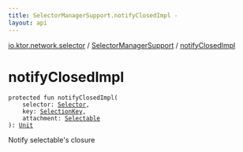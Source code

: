 ```yaml
---
title: SelectorManagerSupport.notifyClosedImpl - 
layout: api
---
```


<div class='api-docs-breadcrumbs'><a href="../index.html">io.ktor.network.selector</a> / <a href="index.html">SelectorManagerSupport</a> / <a href="./notify-closed-impl.html">notifyClosedImpl</a></div>

# notifyClosedImpl

<div class="signature"><code><span class="keyword">protected</span> <span class="keyword">fun </span><span class="identifier">notifyClosedImpl</span><span class="symbol">(</span><br/>&nbsp;&nbsp;&nbsp;&nbsp;<span class="parameterName" id="io.ktor.network.selector.SelectorManagerSupport$notifyClosedImpl(java.nio.channels.Selector, java.nio.channels.SelectionKey, io.ktor.network.selector.Selectable)/selector">selector</span><span class="symbol">:</span>&nbsp;<a href="http://docs.oracle.com/javase/6/docs/api/java/nio/channels/Selector.html"><span class="identifier">Selector</span></a><span class="symbol">, </span><br/>&nbsp;&nbsp;&nbsp;&nbsp;<span class="parameterName" id="io.ktor.network.selector.SelectorManagerSupport$notifyClosedImpl(java.nio.channels.Selector, java.nio.channels.SelectionKey, io.ktor.network.selector.Selectable)/key">key</span><span class="symbol">:</span>&nbsp;<a href="http://docs.oracle.com/javase/6/docs/api/java/nio/channels/SelectionKey.html"><span class="identifier">SelectionKey</span></a><span class="symbol">, </span><br/>&nbsp;&nbsp;&nbsp;&nbsp;<span class="parameterName" id="io.ktor.network.selector.SelectorManagerSupport$notifyClosedImpl(java.nio.channels.Selector, java.nio.channels.SelectionKey, io.ktor.network.selector.Selectable)/attachment">attachment</span><span class="symbol">:</span>&nbsp;<a href="../-selectable/index.html"><span class="identifier">Selectable</span></a><br/><span class="symbol">)</span><span class="symbol">: </span><a href="https://kotlinlang.org/api/latest/jvm/stdlib/kotlin/-unit/index.html"><span class="identifier">Unit</span></a></code></div>

Notify selectable's closure

